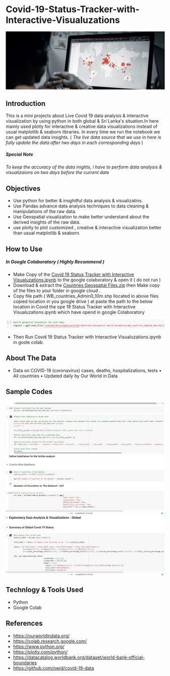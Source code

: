 # Covid-19-Status-Tracker-with-Interactive-Visualuzations

![image](https://github.com/Nsadaa/Coid-19-Status-Tracker-with-Interactive-Visualuzations/blob/main/Other%20Materials/image_tp.jpg)

## Introduction
This is a mini projects about Live Covid 19 data analysis &amp; interactive visualization by using python in both global &amp; Sri Lanka's situation.In here mainly used plotly for interactive & creative data visualizations instead of usual matplotlib & seaborn libraries. In every time we run the notebook we can get updated data insights. ( *The live data source that we use in here is fully update the data after two days in each corresponding days* )

##### Special Note 
*To keep the accuracy of the data inights, i have to perform data analysis & visualizaions on two days before the current date*

## Objectives
- Use python for better & insghitful data analysis & visualizatins.
- Use Pandas advance data analysis techniques to data cleaning & manipulations of the raw data.
- Use Geospatial visualization to make better understand about the derived insights of the raw data.
- use plotly to plot customized , creative & interactive visualization better than usual matplotlib & seaborn.

## How to Use

##### In Google Colaboratory ( Highly Recommend )
- Make Copy of the [Covid 19 Status Tracker with Interactive Visualuzations.ipynb](https://github.com/Nsadaa/Coid-19-Status-Tracker-with-Interactive-Visualuzations/blob/main/Coid_19_Status_Tracker_with_Interactive_Visualuzations.ipynb) to the google colaboratory & open it ( do not run )
- Download & extract the [Countries Geospatial Files.zip](https://github.com/Nsadaa/Coid-19-Status-Tracker-with-Interactive-Visualuzations/blob/main/Countries%20Geospatial%20Files.zip) then Make copy of the files to your folder in google cloud .
- Copy file path ( WB_countries_Admin0_10m.shp llocated in above files copied location in you google drive ) at paste the path to the below location in Covid the ope 19 Status Tracker with Interactive Visualuzations.ipynb which have opend in google Colaboratory

![location](https://github.com/Nsadaa/Coid-19-Status-Tracker-with-Interactive-Visualuzations/blob/main/Other%20Materials/Screenshot%20(54).png)

- Then Run Covid 19 Status Tracker with Interactive Visualuzations.ipynb in goole colab.

## About The Data
- Data on COVID-19 (coronavirus) cases, deaths, hospitalizations, tests • All countries • Updated daily by Our World in Data

## Sample Codes
![sample_1](https://github.com/Nsadaa/Coid-19-Status-Tracker-with-Interactive-Visualuzations/blob/main/Other%20Materials/sp-1.png)
![sample_2](https://github.com/Nsadaa/Coid-19-Status-Tracker-with-Interactive-Visualuzations/blob/main/Other%20Materials/sp-2.png)
![sample_3](https://github.com/Nsadaa/Coid-19-Status-Tracker-with-Interactive-Visualuzations/blob/main/Other%20Materials/sp-3.png)


## Technlogy & Tools Used
- Python 
- Google Colab

## References

 - https://ourworldindata.org/
 - https://colab.research.google.com/
 - https://www.python.org/
 - https://plotly.com/python/
 - https://datacatalog.worldbank.org/dataset/world-bank-official-boundaries
 - https://github.com/owid/covid-19-data

